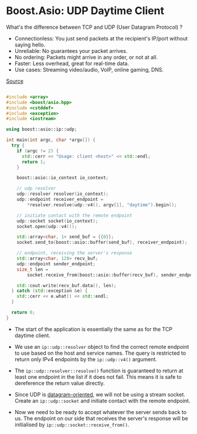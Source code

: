 # Boost.Asio: UDP Daytime Client

What's the difference between TCP and UDP (User Datagram Protocol) ?
- Connectionless: You just send packets at the recipient's IP/port without saying hello.
- Unreliable: No guarantees your packet arrives.
- No ordering: Packets might arrive in any order, or not at all.
- Faster: Less overhead, great for real-time data.
- Use cases: Streaming video/audio, VoIP, online gaming, DNS.

[Source](https://www.boost.org/doc/libs/latest/doc/html/boost_asio/tutorial/tutdaytime4.html)

```cpp

#include <array>
#include <boost/asio.hpp>
#include <cstddef>
#include <exception>
#include <iostream>

using boost::asio::ip::udp;

int main(int argc, char *argv[]) {
  try {
    if (argc != 2) {
      std::cerr << "Usage: client <host>" << std::endl;
      return 1;
    }

    boost::asio::io_context io_context;

    // udp resolver
    udp::resolver resolver(io_context);
    udp::endpoint receiver_endpoint =
        *resolver.resolve(udp::v4(), argv[1], "daytime").begin();

    // initiate contact with the remote endpoint
    udp::socket socket(io_context);
    socket.open(udp::v4());

    std::array<char, 1> send_buf = {{0}};
    socket.send_to(boost::asio::buffer(send_buf), receiver_endpoint);

    // endpoint, receiving the server's response
    std::array<char, 128> recv_buf;
    udp::endpoint sender_endpoint;
    size_t len =
        socket.receive_from(boost::asio::buffer(recv_buf), sender_endpoint);

    std::cout.write(recv_buf.data(), len);
  } catch (std::exception &e) {
    std::cerr << e.what() << std::endl;
  }

  return 0;
}

```

- The start of the application is essentially the same as for the TCP daytime client.

- We use an `ip::udp::resolver` object to find the correct remote endpoint to use based on the host and service names. The query is restricted to return only IPv4 endpoints by the `ip::udp::v4()` argument.
- The `ip::udp::resolver::resolve()` function is guaranteed to return at least one endpoint in the list if it does not fail. This means it is safe to dereference the return value directly.

- Since UDP is [datagram-oriented](https://en.wikipedia.org/wiki/Datagram), we will not be using a stream socket. Create an `ip::udp::socket` and initiate contact with the remote endpoint.

- Now we need to be ready to accept whatever the server sends back to us. The endpoint on our side that receives the server's response will be initialised by `ip::udp::socket::receive_from()`.
